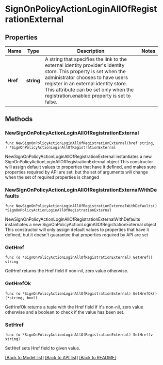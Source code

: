 # SignOnPolicyActionLoginAllOfRegistrationExternal

## Properties

Name | Type | Description | Notes
------------ | ------------- | ------------- | -------------
**Href** | **string** | A string that specifies the link to the external identity provider&#39;s identity store. This property is set when the administrator chooses to have users register in an external identity store. This attribute can be set only when the registration.enabled property is set to false. | 

## Methods

### NewSignOnPolicyActionLoginAllOfRegistrationExternal

`func NewSignOnPolicyActionLoginAllOfRegistrationExternal(href string, ) *SignOnPolicyActionLoginAllOfRegistrationExternal`

NewSignOnPolicyActionLoginAllOfRegistrationExternal instantiates a new SignOnPolicyActionLoginAllOfRegistrationExternal object
This constructor will assign default values to properties that have it defined,
and makes sure properties required by API are set, but the set of arguments
will change when the set of required properties is changed

### NewSignOnPolicyActionLoginAllOfRegistrationExternalWithDefaults

`func NewSignOnPolicyActionLoginAllOfRegistrationExternalWithDefaults() *SignOnPolicyActionLoginAllOfRegistrationExternal`

NewSignOnPolicyActionLoginAllOfRegistrationExternalWithDefaults instantiates a new SignOnPolicyActionLoginAllOfRegistrationExternal object
This constructor will only assign default values to properties that have it defined,
but it doesn't guarantee that properties required by API are set

### GetHref

`func (o *SignOnPolicyActionLoginAllOfRegistrationExternal) GetHref() string`

GetHref returns the Href field if non-nil, zero value otherwise.

### GetHrefOk

`func (o *SignOnPolicyActionLoginAllOfRegistrationExternal) GetHrefOk() (*string, bool)`

GetHrefOk returns a tuple with the Href field if it's non-nil, zero value otherwise
and a boolean to check if the value has been set.

### SetHref

`func (o *SignOnPolicyActionLoginAllOfRegistrationExternal) SetHref(v string)`

SetHref sets Href field to given value.



[[Back to Model list]](../README.md#documentation-for-models) [[Back to API list]](../README.md#documentation-for-api-endpoints) [[Back to README]](../README.md)


